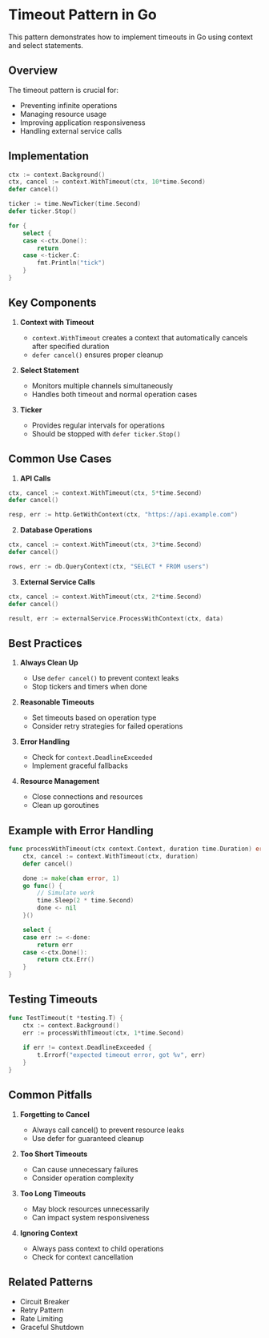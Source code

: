 # Timeout Pattern in Go

This pattern demonstrates how to implement timeouts in Go using context and select statements.

## Overview

The timeout pattern is crucial for:
- Preventing infinite operations
- Managing resource usage
- Improving application responsiveness
- Handling external service calls

## Implementation

```go
ctx := context.Background()
ctx, cancel := context.WithTimeout(ctx, 10*time.Second)
defer cancel()

ticker := time.NewTicker(time.Second)
defer ticker.Stop()

for {
    select {
    case <-ctx.Done():
        return
    case <-ticker.C:
        fmt.Println("tick")
    }
}
```

## Key Components

1. **Context with Timeout**
   - `context.WithTimeout` creates a context that automatically cancels after specified duration
   - `defer cancel()` ensures proper cleanup

2. **Select Statement**
   - Monitors multiple channels simultaneously
   - Handles both timeout and normal operation cases

3. **Ticker**
   - Provides regular intervals for operations
   - Should be stopped with `defer ticker.Stop()`

## Common Use Cases

1. **API Calls**
```go
ctx, cancel := context.WithTimeout(ctx, 5*time.Second)
defer cancel()

resp, err := http.GetWithContext(ctx, "https://api.example.com")
```

2. **Database Operations**
```go
ctx, cancel := context.WithTimeout(ctx, 3*time.Second)
defer cancel()

rows, err := db.QueryContext(ctx, "SELECT * FROM users")
```

3. **External Service Calls**
```go
ctx, cancel := context.WithTimeout(ctx, 2*time.Second)
defer cancel()

result, err := externalService.ProcessWithContext(ctx, data)
```

## Best Practices

1. **Always Clean Up**
   - Use `defer cancel()` to prevent context leaks
   - Stop tickers and timers when done

2. **Reasonable Timeouts**
   - Set timeouts based on operation type
   - Consider retry strategies for failed operations

3. **Error Handling**
   - Check for `context.DeadlineExceeded`
   - Implement graceful fallbacks

4. **Resource Management**
   - Close connections and resources
   - Clean up goroutines

## Example with Error Handling

```go
func processWithTimeout(ctx context.Context, duration time.Duration) error {
    ctx, cancel := context.WithTimeout(ctx, duration)
    defer cancel()

    done := make(chan error, 1)
    go func() {
        // Simulate work
        time.Sleep(2 * time.Second)
        done <- nil
    }()

    select {
    case err := <-done:
        return err
    case <-ctx.Done():
        return ctx.Err()
    }
}
```

## Testing Timeouts

```go
func TestTimeout(t *testing.T) {
    ctx := context.Background()
    err := processWithTimeout(ctx, 1*time.Second)
    
    if err != context.DeadlineExceeded {
        t.Errorf("expected timeout error, got %v", err)
    }
}
```

## Common Pitfalls

1. **Forgetting to Cancel**
   - Always call cancel() to prevent resource leaks
   - Use defer for guaranteed cleanup

2. **Too Short Timeouts**
   - Can cause unnecessary failures
   - Consider operation complexity

3. **Too Long Timeouts**
   - May block resources unnecessarily
   - Can impact system responsiveness

4. **Ignoring Context**
   - Always pass context to child operations
   - Check for context cancellation

## Related Patterns

- Circuit Breaker
- Retry Pattern
- Rate Limiting
- Graceful Shutdown
